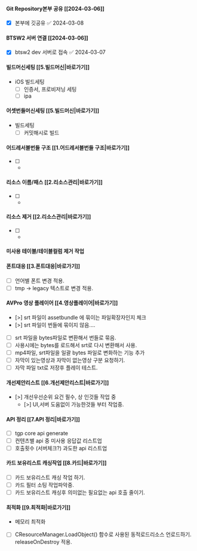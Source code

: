 
#### Git Repository본부 공유 [[2024-03-06]] 
- [x] 본부에 깃공유 ✅ 2024-03-08
#### BTSW2 서버 연결 [[2024-03-06]]
- [x] btsw2 dev 서버로 접속 ✅ 2024-03-07

#### 빌드머신세팅 [[5.빌드머신|바로가기]]
- iOS 빌드세팅
	- [ ] 인증서, 프로비저닝 세팅
	- [ ] ipa 

#### 어셋번들머신세팅 [[5.빌드머신|바로가기]]
- 빌드세팅
	- [ ] 커밋해시로 빌드

#### 어드레서블번들 구조 [[1.어드레서블번들 구조|바로가기]]
- [ ] - 

#### 리소스 이름/패스 [[2.리소스관리|바로가기]]
- [ ] - 

#### 리소스 제거 [[2.리소스관리|바로가기]]
- [ ] - 


#### 미사용 테이블/테이블컬럼 제거 작업 


#### 폰트대응 [[3.폰트대응|바로가기]]
- [ ] 언어별 폰트 변경 적용. 
- [ ] tmp -> legacy 텍스트로 변경 적용.

#### AVPro 영상 플레이어 [[4.영상플레이어|바로가기]]
- [>] srt 파일이 assetbundle 에 묶이는 파일확장자인지 체크 
- [>] srt 파일이 번들에 묶이지 않음....
- [ ] srt 파일을 bytes파일로 변환해서 번들로 묶음.
- [ ] 사용시에는 bytes를 로드해서 srt로 다시 변환해서 사용.
- [ ] mp4파일, srt파일을 일괄 bytes 파일로 변화하는 기능 추가
- [ ] 자막이 있는영상과 자막이 없는영상 구분 요청하기.
- [ ] 자막 파일 txt로 저장후 플레이 테스트.

#### 개선제안리스트 [[6.개선제안리스트|바로가기]]
- [>] 개선우선순위 요건 필수, 상 인것들 작업 중
	- [>] UI,서버 도움없이 가능한것들 부터 작업중.

#### API 정리 [[7.API 정리|바로가기]]
- [ ] tgp core api generate 
- [ ] 컨텐츠별 api 중 미사용 응답값 리스트업 
- [ ] 호출횟수 (서버체크?) 과도한 api 리스트업 

#### 카드 보유리스트 캐싱작업 [[8.카드|바로가기]]
- [ ] 카드 보유리스트 캐싱 작업 하기.
- [ ] 카드 필터 소팅 작업파악중.
- [ ] 카드 보유리스트 캐싱후 의미없는 필요없는 api 호출 줄이기.

#### 최적화 [[9.최적화|바로가기]]
 - 메모리 최적화
 - [ ]  CResourceManager.LoadObject() 함수로 사용된 동적로드리소스 언로드하기. releaseOnDestroy 적용.


